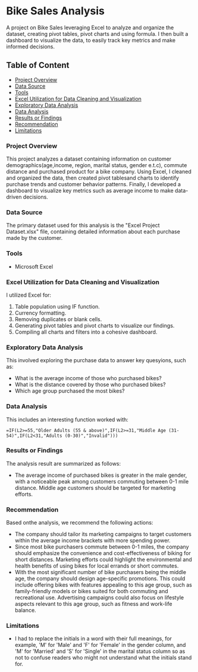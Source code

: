 # Bike Sales Analysis
A project on Bike Sales leveraging Excel to analyze and organize the dataset, creating pivot tables, pivot charts and using formula. I then built a dashboard to visualize the data,  to easily track key metrics and make informed decisions.

## Table of Content
- [Project Overview](#project-overview)
- [Data Source](#data-source)
- [Tools](#tools)
- [Excel Utilization for Data Cleaning and Visualization](#excel-utilization-for-data-cleaning-and-visualization)
- [Exploratory Data Analysis](#exploratory-data-analysis)
- [Data Analysis](#data-analysis)
- [Results or Findings](#results-or-findings)
- [Recommendation](#recommendation)
- [Limitations](#limitations)

### Project Overview
This project analyzes a dataset containing information on customer demographics(age,income, region, marital status, gender e.t.c), commute distance and purchased product for a bike company. Using Excel, I cleaned and organized the data, then created pivot tablesand charts to identify purchase trends and customer behavior patterns. Finally, I developed a dashboard to visualize key metrics such as average income to make data-driven decisions.

### Data Source
The primary dataset used for this analysis is the "Excel Project Dataset.xlsx" file, containing detailed information about each purchase made by the customer.

### Tools
- Microsoft Excel

### Excel Utilization for Data Cleaning and Visualization
I utilized Excel for:
1. Table population using IF function.
2. Currency formatting.
3. Removing duplicates or blank cells.
4. Generating pivot tables and pivot charts to visualize our findings.
5. Compiling all charts and filters into a cohesive dashboard.

### Exploratory Data Analysis
This involved exploring the purchase data to answer key quesyions, such as:
- What is the average income of those who purchased bikes?
- What is the distance covered by those who purchased bikes?
- Which age group purchased the most bikes?

### Data Analysis
This includes an interesting function worked with:
```IF function
=IF(L2>=55,"Older Adults (55 & above)",IF(L2>=31,"Middle Age (31-54)",IF(L2<31,"Adults (0-30)","Invalid")))
```

### Results or Findings
The analysis result are summarized as follows:
- The average income of purchased bikes is greater in the male gender, with a noticeable peak among customers commuting between 0-1 mile distance. Middle age customers should be targeted for marketing efforts. 

### Recommendation
Based onthe analysis, we recommend the following actions:
- The company should tailor its marketing campaigns to target customers within the average income brackets with more spending power.
- Since most bike purchasers commute between 0-1 miles, the company should emphasize the convenience and cost-effectiveness of biking for short distances. Marketing efforts could highlight the environmental and health benefits of using bikes for local errands or short commutes.
- With the most significant number of bike purchasers being the middle age, the company should design age-specific promotions. This could include offering bikes with features appealing to this age group, such as family-friendly models or bikes suited for both commuting and recreational use. Advertising campaigns could also focus on lifestyle aspects relevant to this age group, such as fitness and work-life balance.

### Limitations
- I had to replace the initials in a word with their full meanings, for example, 'M' for 'Male' and 'F' for 'Female' in the gender column, and 'M' for 'Married' and 'S' for 'Single' in the marital status column so as not to confuse readers who might not understand what the initials stand for.








